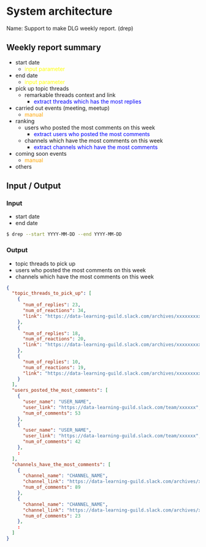 # System architecture

Name: Support to make DLG weekly report. (drep)

## Weekly report summary

- start date
  - <font color=yellow>input parameter</font>
- end date
  - <font color=yellow>input parameter</font>
- pick up topic threads
  - remarkable threads context and link
    - <font color=blue>extract threads which has the most replies</font>
- carried out events (meeting, meetup)
  - <font color=orange>manual</font>
- ranking
  - users who posted the most comments on this week
    - <font color=blue>extract users who posted the most comments</font>
  - channels which have the most comments on this week
    - <font color=blue>extract channels which have the most comments</font>
- coming soon events
  - <font color=orange>manual</font>
- others

## Input / Output

### Input

- start date
- end date

```bash
$ drep --start YYYY-MM-DD --end YYYY-MM-DD
```

### Output

- topic threads to pick up
- users who posted the most comments on this week
- channels which have the most comments on this week

```json
{
  "topic_threads_to_pick_up": [
    {
      "num_of_replies": 23,
      "num_of_reactions": 34,
      "link": "https://data-learning-guild.slack.com/archives/xxxxxxxxxxx"
    },
    {
      "num_of_replies": 18,
      "num_of_reactions": 20,
      "link": "https://data-learning-guild.slack.com/archives/xxxxxxxxxxx"
    },
    {
      "num_of_replies": 10,
      "num_of_reactions": 19,
      "link": "https://data-learning-guild.slack.com/archives/xxxxxxxxxxx"
    }
  ],
  "users_posted_the_most_comments": [
    {
      "user_name": "USER_NAME",
      "user_link": "https://data-learning-guild.slack.com/team/xxxxxx",
      "num_of_comments": 53
    },
    {
      "user_name": "USER_NAME",
      "user_link": "https://data-learning-guild.slack.com/team/xxxxxx",
      "num_of_comments": 42
    },
    :
  ],
  "channels_have_the_most_comments": [
    {
      "channel_name": "CHANNEL_NAME",
      "channel_link": "https://data-learning-guild.slack.com/archives/xxxxxxxx",
      "num_of_comments": 89
    },
    {
      "channel_name": "CHANNEL_NAME",
      "channel_link": "https://data-learning-guild.slack.com/archives/xxxxxxxx",
      "num_of_comments": 23
    },
    :
  ]
}
```
